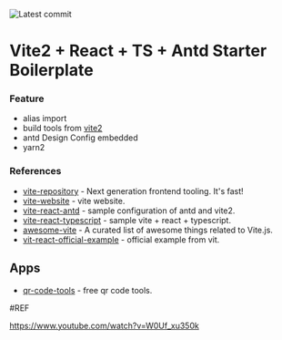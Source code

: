 
![Latest commit](https://badgen.net/github/last-commit/asurraa/react-vite2-ts-antd)

# Vite2 + React + TS + Antd Starter Boilerplate

### Feature

- alias import
- build tools from [vite2](https://github.com/vitejs/vite)
- antd Design Config embedded
- yarn2

### References

- [vite-repository](https://github.com/vitejs/vite) - Next generation frontend tooling. It's fast!
- [vite-website](https://vitejs.dev/guide/migration.html#custom-blocks-transforms) - vite website.
- [vite-react-antd](https://github.com/Nick930826/vite-react-app) - sample configuration of antd and vite2.
- [vite-react-typescript](https://github.com/Dieman89/vite-reactts-chakra-starter) - sample vite + react + typescript.
- [awesome-vite](https://github.com/vitejs/awesome-vite) - A curated list of awesome things related to Vite.js.
- [vit-react-official-example](https://github.com/vitejs/vite/tree/main/packages/create-app/template-react-ts) - official example from vit.

## Apps 
- [qr-code-tools](https://qrcode.tools.asurraa.dev/) - free qr code tools.


#REF

https://www.youtube.com/watch?v=W0Uf_xu350k
